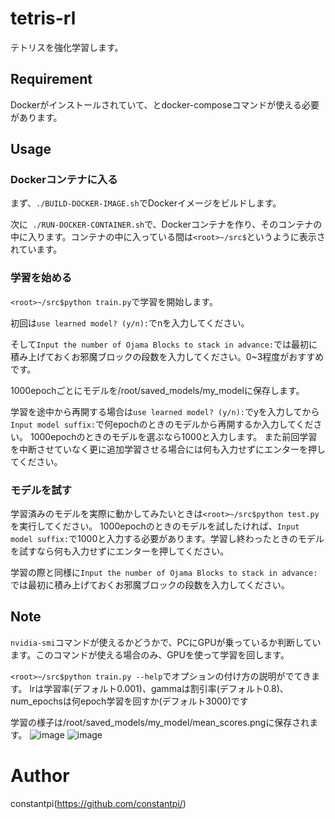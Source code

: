 # tetris-rl
テトリスを強化学習します。

## Requirement
Dockerがインストールされていて、とdocker-composeコマンドが使える必要があります。

## Usage
### Dockerコンテナに入る
まず、`./BUILD-DOCKER-IMAGE.sh`でDockerイメージをビルドします。

次に` ./RUN-DOCKER-CONTAINER.sh`で、Dockerコンテナを作り、そのコンテナの中に入ります。コンテナの中に入っている間は`<root>~/src$`というように表示されています。

### 学習を始める
`<root>~/src$python train.py`で学習を開始します。

初回は`use learned model? (y/n):`でnを入力してください。

そして`Input the number of Ojama Blocks to stack in advance:`では最初に積み上げておくお邪魔ブロックの段数を入力してください。0~3程度がおすすめです。

1000epochごとにモデルを/root/saved_models/my_modelに保存します。

学習を途中から再開する場合は`use learned model? (y/n):`でyを入力してから`Input model suffix:`で何epochのときのモデルから再開するか入力してください。
1000epochのときのモデルを選ぶなら1000と入力します。
また前回学習を中断させていなく更に追加学習させる場合には何も入力せずにエンターを押してください。

### モデルを試す
学習済みのモデルを実際に動かしてみたいときは`<root>~/src$python test.py`を実行してください。
1000epochのときのモデルを試したければ、`Input model suffix:`で1000と入力する必要があります。学習し終わったときのモデルを試すなら何も入力せずにエンターを押してください。

学習の際と同様に`Input the number of Ojama Blocks to stack in advance:`では最初に積み上げておくお邪魔ブロックの段数を入力してください。

## Note
`nvidia-smi`コマンドが使えるかどうかで、PCにGPUが乗っているか判断しています。このコマンドが使える場合のみ、GPUを使って学習を回します。

`<root>~/src$python train.py --help`でオプションの付け方の説明がでてきます。
lrは学習率(デフォルト0.001)、gammaは割引率(デフォルト0.8)、num_epochsは何epoch学習を回すか(デフォルト3000)です

学習の様子は/root/saved_models/my_model/mean_scores.pngに保存されます。
![image](https://github.com/constantpi/tetris-rl/assets/108005517/6af7801a-47e3-4ebd-936d-5b88380ce6b5)
![image](https://github.com/constantpi/tetris-rl/assets/108005517/46364f9f-731b-468f-bde7-763cb2385f07)


# Author
constantpi(https://github.com/constantpi/)

